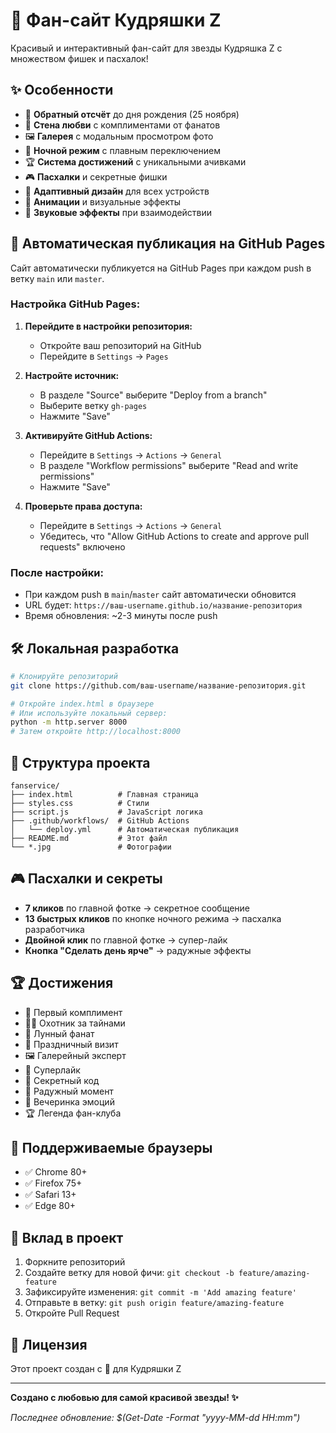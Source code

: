 # 🎉 Фан-сайт Кудряшки Z

Красивый и интерактивный фан-сайт для звезды Кудряшка Z с множеством фишек и пасхалок!

## ✨ Особенности

- 🎂 **Обратный отсчёт** до дня рождения (25 ноября)
- 💖 **Стена любви** с комплиментами от фанатов
- 🖼️ **Галерея** с модальным просмотром фото
- 🌙 **Ночной режим** с плавным переключением
- 🏆 **Система достижений** с уникальными ачивками
- 🎮 **Пасхалки** и секретные фишки
- 📱 **Адаптивный дизайн** для всех устройств
- 🎨 **Анимации** и визуальные эффекты
- 🎵 **Звуковые эффекты** при взаимодействии

## 🚀 Автоматическая публикация на GitHub Pages

Сайт автоматически публикуется на GitHub Pages при каждом push в ветку `main` или `master`.

### Настройка GitHub Pages:

1. **Перейдите в настройки репозитория:**
   - Откройте ваш репозиторий на GitHub
   - Перейдите в `Settings` → `Pages`

2. **Настройте источник:**
   - В разделе "Source" выберите "Deploy from a branch"
   - Выберите ветку `gh-pages`
   - Нажмите "Save"

3. **Активируйте GitHub Actions:**
   - Перейдите в `Settings` → `Actions` → `General`
   - В разделе "Workflow permissions" выберите "Read and write permissions"
   - Нажмите "Save"

4. **Проверьте права доступа:**
   - Перейдите в `Settings` → `Actions` → `General`
   - Убедитесь, что "Allow GitHub Actions to create and approve pull requests" включено

### После настройки:

- При каждом push в `main`/`master` сайт автоматически обновится
- URL будет: `https://ваш-username.github.io/название-репозитория`
- Время обновления: ~2-3 минуты после push

## 🛠️ Локальная разработка

```bash
# Клонируйте репозиторий
git clone https://github.com/ваш-username/название-репозитория.git

# Откройте index.html в браузере
# Или используйте локальный сервер:
python -m http.server 8000
# Затем откройте http://localhost:8000
```

## 📁 Структура проекта

```
fanservice/
├── index.html          # Главная страница
├── styles.css          # Стили
├── script.js           # JavaScript логика
├── .github/workflows/  # GitHub Actions
│   └── deploy.yml      # Автоматическая публикация
├── README.md           # Этот файл
└── *.jpg               # Фотографии
```

## 🎮 Пасхалки и секреты

- **7 кликов** по главной фотке → секретное сообщение
- **13 быстрых кликов** по кнопке ночного режима → пасхалка разработчика
- **Двойной клик** по главной фотке → супер-лайк
- **Кнопка "Сделать день ярче"** → радужные эффекты

## 🏆 Достижения

- 💌 Первый комплимент
- 🕵️‍♂️ Охотник за тайнами
- 🌙 Лунный фанат
- 🎂 Праздничный визит
- 🖼️ Галерейный эксперт
- 💖 Суперлайк
- 🧩 Секретный код
- 🦄 Радужный момент
- 🎉 Вечеринка эмоций
- 🏆 Легенда фан-клуба

## 📱 Поддерживаемые браузеры

- ✅ Chrome 80+
- ✅ Firefox 75+
- ✅ Safari 13+
- ✅ Edge 80+

## 🤝 Вклад в проект

1. Форкните репозиторий
2. Создайте ветку для новой фичи: `git checkout -b feature/amazing-feature`
3. Зафиксируйте изменения: `git commit -m 'Add amazing feature'`
4. Отправьте в ветку: `git push origin feature/amazing-feature`
5. Откройте Pull Request

## 📄 Лицензия

Этот проект создан с 💖 для Кудряшки Z

---

**Создано с любовью для самой красивой звезды! ✨**

*Последнее обновление: $(Get-Date -Format "yyyy-MM-dd HH:mm")* 